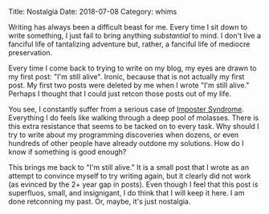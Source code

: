 Title: Nostalgia
Date: 2018-07-08
Category: whims

Writing has always been a difficult beast for me. Every time I sit down to write something, I just fail to bring anything _substantial_ to mind. I don't live a fanciful life of tantalizing adventure but, rather, a fanciful life of mediocre preservation.

Every time I come back to trying to write on my blog, my eyes are drawn to my first post: "I'm still alive". Ironic, because that is not actually my first post. My first two posts were deleted by me when I wrote "I'm still alive." Perhaps I thought that I could just retcon those posts out of my life.

You see, I constantly suffer from a serious case of [Imposter Syndrome](https://en.wikipedia.org/wiki/Impostor_syndrome). Everything I do feels like walking through a deep pool of molasses. There is this extra resistance that seems to be tacked on to every task. Why should I try to write about my programming discoveries when dozens, or even hundreds of other people have already outdone my solutions. How do I know if something is good enough?

This brings me back to "I'm still alive." It is a small post that I wrote as an attempt to convince myself to try writing again, but it clearly did not work (as evinced by the 2+ year gap in posts). Even though I feel that this post is superfluos, small, and insignigant, I do think that I will keep it here. I am done retconning my past. Or, maybe, it's just nostalgia.
